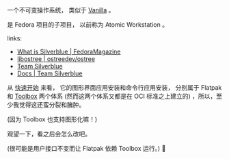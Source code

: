 

一个不可变操作系统，
类似于 [Vanilla](../vanilla-note) 。

是 Fedora 项目的子项目，
以前称为 Atomic Workstation 。

links: 

[mgz-what]: https://fedoramagazine.org/what-is-silverblue
[ostree]: https://ostreedev.github.io/ostree
[site]: https://silverblue.fedoraproject.org
[docs]: https://docs.fedoraproject.org/en-US/fedora-silverblue

- [What is Silverblue | FedoraMagazine][mgz-what]
- [libostree | ostreedev/ostree][ostree]
- [Team Silverblue][site]
- [Docs | Team Silverblue][docs]

[docs-start]: https://docs.fedoraproject.org/en-US/fedora-silverblue/getting-started
[tbox]: https://containertoolbx.org
[tbox-repo]: https://github.com/containers/toolbox.git

从 [快速开始][docs-start] 来看，
它的图形界面应用安装和命令行应用安装，
分别属于 Flatpak 和 [Toolbox][tbox] 两个体系
 (然而这两个体系又都是在 OCI 标准之上建立的) 
，所以，至少我觉得这还蛮分裂和臃肿。

(因为 Toolbox 也支持图形化嘛！)

观望一下，看之后会怎么改吧。

(很可能是用户接口不变而让 Flatpak 依赖 Toolbox 运行。) 🤔

